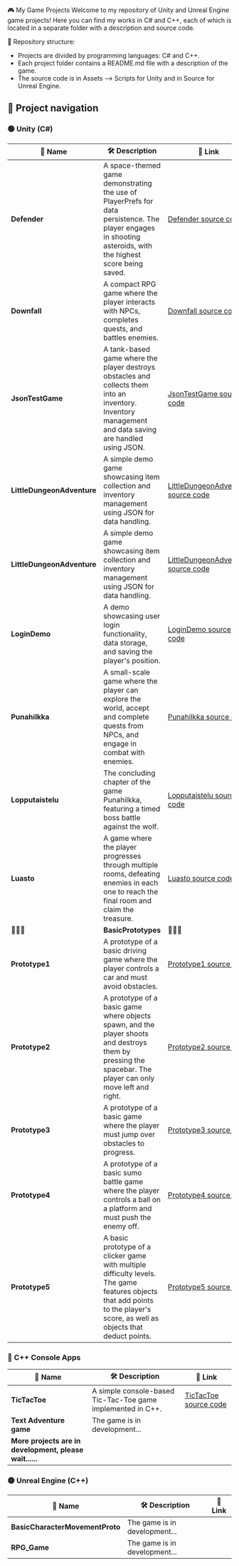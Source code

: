 🎮 My Game Projects
Welcome to my repository of Unity and Unreal Engine game projects! Here you can find my works in C# and C++, each of which is located in a separate folder with a description and source code.

📂 Repository structure:

- Projects are divided by programming languages: C# and C++.
- Each project folder contains a README.md file with a description of the game.
- The source code is in Assets --> Scripts for Unity and in Source for Unreal Engine.

## 🚀 Project navigation

### 🟢 **Unity (C#)**
| 📌 Name | 🛠️ Description | 🔗 Link |
|-------------|--------------|-----------|
| **Defender** | A space-themed game demonstrating the use of PlayerPrefs for data persistence. The player engages in shooting asteroids, with the highest score being saved.| [Defender source code](https://github.com/Svampp/AllProjects/tree/main/C%23%20(Unity%20projects)/Defender/Defender/Assets/Scripts) |
| **Downfall** | A compact RPG game where the player interacts with NPCs, completes quests, and battles enemies. | [Downfall source code](https://github.com/Svampp/AllProjects/tree/main/C%23%20(Unity%20projects)/Downfall/Downfall/Assets/Downfall/Scripts) |
| **JsonTestGame** | A tank-based game where the player destroys obstacles and collects them into an inventory. Inventory management and data saving are handled using JSON. | [JsonTestGame source code](https://github.com/Svampp/AllProjects/tree/main/C%23%20(Unity%20projects)/JsonTestGame/Harjoitusty%C3%B6JSON/Assets/Scripts) |
| **LittleDungeonAdventure** | A simple demo game showcasing item collection and inventory management using JSON for data handling. | [LittleDungeonAdventure source code](https://github.com/Svampp/AllProjects/tree/main/C%23%20(Unity%20projects)/LittleDungeonAdventure/LittleDungeonAdventure/Assets/Scripts) |
| **LittleDungeonAdventure** | A simple demo game showcasing item collection and inventory management using JSON for data handling. | [LittleDungeonAdventure source code](https://github.com/Svampp/AllProjects/tree/main/C%23%20(Unity%20projects)/LittleDungeonAdventure/LittleDungeonAdventure/Assets/Scripts) |
| **LoginDemo** | A demo showcasing user login functionality, data storage, and saving the player's position. | [LoginDemo source code](https://github.com/Svampp/AllProjects/tree/main/C%23%20(Unity%20projects)/LoginDemo/LoginDemo/Assets/Scripts) |
| **Punahilkka** | A small-scale game where the player can explore the world, accept and complete quests from NPCs, and engage in combat with enemies. | [Punahilkka source code](https://github.com/Svampp/AllProjects/tree/main/C%23%20(Unity%20projects)/Punahilkka/Punahilkka/Assets/Scripts) |
| **Lopputaistelu** | The concluding chapter of the game Punahilkka, featuring a timed boss battle against the wolf. | [Lopputaistelu source code](https://github.com/Svampp/AllProjects/tree/main/C%23%20(Unity%20projects)/Lopputaistelu/Lopputaistelu/Assets/Scripts) |
| **Luasto** | A game where the player progresses through multiple rooms, defeating enemies in each one to reach the final room and claim the treasure.| [Luasto source code](https://github.com/Svampp/AllProjects/tree/main/C%23%20(Unity%20projects)/Luasto/Llluasto/Assets/Scripts) |
| 👾👾👾 | **BasicPrototypes** | 👾👾👾 |
| **Prototype1** | A prototype of a basic driving game where the player controls a car and must avoid obstacles.| [Prototype1 source code](https://github.com/Svampp/AllProjects/tree/main/C%23%20(Unity%20projects)/BasicPrototypes/Prototype1/Unit1/Assets/Scripts) |
| **Prototype2** | A prototype of a basic game where objects spawn, and the player shoots and destroys them by pressing the spacebar. The player can only move left and right.| [Prototype2 source code](https://github.com/Svampp/AllProjects/tree/main/C%23%20(Unity%20projects)/BasicPrototypes/Prototype2/Prototype2/Assets/Scripts) |
| **Prototype3** | A prototype of a basic game where the player must jump over obstacles to progress.| [Prototype3 source code](https://github.com/Svampp/AllProjects/tree/main/C%23%20(Unity%20projects)/BasicPrototypes/Prototype3/Prototype3/Assets/Scripts) |
| **Prototype4** | A prototype of a basic sumo battle game where the player controls a ball on a platform and must push the enemy off.| [Prototype4 source code](https://github.com/Svampp/AllProjects/tree/main/C%23%20(Unity%20projects)/BasicPrototypes/Prototype4/prototype4/Assets/Scripts) |
| **Prototype5** |A basic prototype of a clicker game with multiple difficulty levels. The game features objects that add points to the player's score, as well as objects that deduct points.| [Prototype5 source code](https://github.com/Svampp/AllProjects/tree/main/C%23%20(Unity%20projects)/BasicPrototypes/Prototype5/prototype5/Assets/Scripts) |


### 🔵 **C++ Console Apps**
| 📌 Name | 🛠️ Description | 🔗 Link |
|-------------|--------------|-----------|
| **TicTacToe** | A simple console-based Tic-Tac-Toe game implemented in C++. | [TicTacToe source code](https://github.com/Svampp/AllProjects/blob/main/C%2B%2B(ConsoleApps)/TicTacToe/TicTacToe/TicTacToe.cpp)|
| **Text Adventure game** | The game is in development... |
| **More projects are in development, please wait......** |

### 🟡 **Unreal Engine (C++)**
| 📌 Name | 🛠️ Description | 🔗 Link |
|-------------|--------------|-----------|
| **BasicCharacterMovementProto** | The game is in development... |
| **RPG_Game** | The game is in development... |